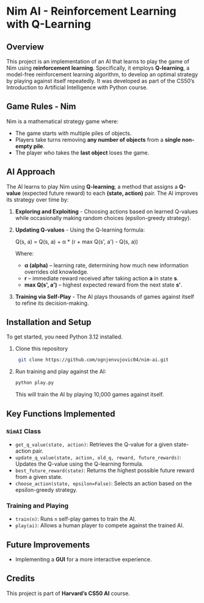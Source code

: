 # Nim AI - Reinforcement Learning with Q-Learning

## Overview
This project is an implementation of an AI that learns to play the game of Nim using **reinforcement learning**. Specifically, it employs **Q-learning**, a model-free reinforcement learning algorithm, to develop an optimal strategy by playing against itself repeatedly. It was developed as part of the CS50’s Introduction to Artificial Intelligence with Python course.

## Game Rules - Nim
Nim is a mathematical strategy game where:
- The game starts with multiple piles of objects.
- Players take turns removing **any number of objects** from a **single non-empty pile**.
- The player who takes the **last object** loses the game.

## AI Approach
The AI learns to play Nim using **Q-learning**, a method that assigns a **Q-value** (expected future reward) to each **(state, action)** pair. The AI improves its strategy over time by:
1. **Exploring and Exploiting** - Choosing actions based on learned Q-values while occasionally making random choices (epsilon-greedy strategy).
2. **Updating Q-values** - Using the Q-learning formula:

      Q(s, a) = Q(s, a) + α * (r + max Q(s', a') - Q(s, a))
     
      Where:
      - **α (alpha)** – learning rate, determining how much new information overrides old knowledge.
      - **r** – immediate reward received after taking action **a** in state **s**.
      - **max Q(s', a')** – highest expected reward from the next state **s'**.

   
4. **Training via Self-Play** - The AI plays thousands of games against itself to refine its decision-making.

## Installation and Setup
To get started, you need Python 3.12 installed.

1. Clone this repository
   ```sh
    git clone https://github.com/ognjenvujovic04/nim-ai.git
   ```
3. Run training and play against the AI:
   ```sh
   python play.py
   ```
   This will train the AI by playing 10,000 games against itself.

## Key Functions Implemented
### `NimAI` Class
- `get_q_value(state, action)`: Retrieves the Q-value for a given state-action pair.
- `update_q_value(state, action, old_q, reward, future_rewards)`: Updates the Q-value using the Q-learning formula.
- `best_future_reward(state)`: Returns the highest possible future reward from a given state.
- `choose_action(state, epsilon=False)`: Selects an action based on the epsilon-greedy strategy.

### Training and Playing
- `train(n)`: Runs `n` self-play games to train the AI.
- `play(ai)`: Allows a human player to compete against the trained AI.

## Future Improvements
- Implementing a **GUI** for a more interactive experience.

## Credits
This project is part of **Harvard’s CS50 AI** course.

